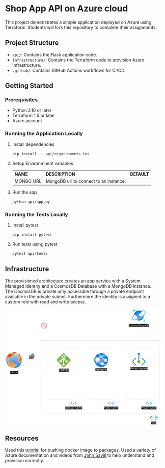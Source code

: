 # Shop App API on Azure cloud

This project demonstrates a simple application deployed on Azure using Terraform. Students will fork this repository to complete their assignments.

## Project Structure

- `api/`: Contains the Flask application code.
- `infrastructure/`: Contains the Terraform code to provision Azure infrastructure.
- `.github/`: Contains GitHub Actions workflows for CI/CD.

## Getting Started

### Prerequisites

- Python 3.10 or later
- Terraform 1.5 or later
- Azure account

### Running the Application Locally

1. Install dependencies
  
    ```bash
    pip install -r api/requirements.txt
    ```

2. Setup Environmnent variables

    |NAME|DESCRIPTION|DEFAULT|
    |---|---|---|
    |MONGO_URL|MongoDB uri to connect to an instance.||

3. Run the app
  
    ```bash
    python api/app.py
    ```

### Running the Tests Locally

1. Install pytest
  
    ```bash
    pip install pytest
    ```

2. Run tests using pytest
  
    ```bash
    pytest api/tests
    ```

## Infrastructure

  The provisioned architecture creates an app service with a System Managed identity and a CosmosDB Database with a MongoDB instance. The CosmosDB is private only accessible through a private endpoint available in the private subnet. Furthermore the identity is assigned to a custom role with read and write access.

  ![architecture image](images/architecture.png)

## Resources

  Used this [tutorial](https://docs.github.com/en/packages/managing-github-packages-using-github-actions-workflows/publishing-and-installing-a-package-with-github-actions) for pushing docker image to packages.
  Used a variety of Azure documentation and videos from [John Savill](https://www.youtube.com/@NTFAQGuy) to help understand and provision correctly.
